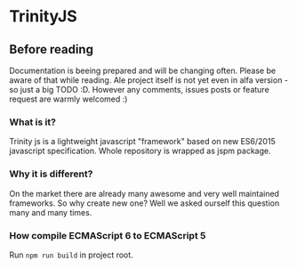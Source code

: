 # TrinityJS
## Before reading
Documentation is beeing prepared and will be changing often. Please be aware of that while reading. Ale project itself is not yet even in alfa version - so just a big TODO :D. However any comments, issues posts or feature request are warmly welcomed :)

### What is it?
Trinity js is a lightweight javascript "framework" based on new ES6/2015 javascript specification. Whole repository is wrapped as jspm package.

### Why it is different?
On the market there are already many awesome and very well maintained frameworks. So why create new one? Well we asked ourself this question many and many times. 

### How compile ECMAScript 6 to ECMAScript 5
Run <code>npm run build</code> in project root.